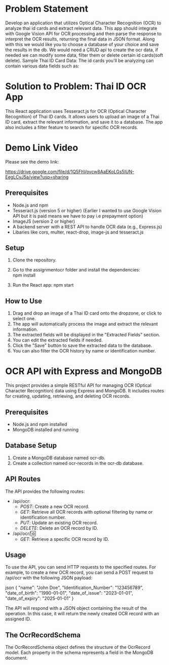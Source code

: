 # Problem Statement

Develop an application that utilizes Optical Character Recognition (OCR) to analyze thai id cards and extract relevant data. This app should integrate with Google Vision API for OCR processing and then parse the response to interpret the OCR results, returning the final data in JSON format.
Along with this we would like you to choose a database of your choice and save the results in the db. We would need a CRUD api to create the ocr data, if needed we can modify some data, filter them or delete certain id cards(soft delete).
Sample Thai ID Card Data:
The id cards you'll be analyzing can contain various data fields such as:

# Solution to Problem: Thai ID OCR App

This React application uses Tesseract.js for OCR (Optical Character Recognition) of Thai ID cards. It allows users to upload an image of a Thai ID card, extract the relevant information, and save it to a database. The app also includes a filter feature to search for specific OCR records.

# Demo Link Video
 Please see the demo link:
 
https://drive.google.com/file/d/1Q5FhVovcw8AaEKoLGs5lUN-EegLCyJ5a/view?usp=sharing


## Prerequisites

- Node.js and npm
- Tesseract.js (version 5 or higher) (Earlier I wanted to use Google Vision API but it is paid means we have to pay i.e prepayment option)
- ImageJS (version 2 or higher)
- A backend server with a REST API to handle OCR data (e.g., Express.js)
- Libaries like cors, multer, react-drop, image-js and tesseract.js

## Setup

1. Clone the repository.
   
2. Go to the assignmentocr folder and install the dependencies:   
npm install

3. Run the React app: 
npm start


## How to Use

1. Drag and drop an image of a Thai ID card onto the dropzone, or click to select one.
2. The app will automatically process the image and extract the relevant information.
3. The extracted fields will be displayed in the "Extracted Fields" section.
4. You can edit the extracted fields if needed.
5. Click the "Save" button to save the extracted data to the database.
6. You can also filter the OCR history by name or identification number.

# OCR API with Express and MongoDB

This project provides a simple RESTful API for managing OCR (Optical Character Recognition) data using Express and MongoDB. It includes routes for creating, updating, retrieving, and deleting OCR records.

## Prerequisites

- Node.js and npm installed
- MongoDB installed and running

## Database Setup

1. Create a MongoDB database named ocr-db.
2. Create a collection named ocr-records in the ocr-db database.

## API Routes

The API provides the following routes:

- /api/ocr:
  - *POST*: Create a new OCR record.
  - *GET*: Retrieve all OCR records with optional filtering by name or identification number.
  - *PUT*: Update an existing OCR record.
  - *DELETE*: Delete an OCR record by ID.
- /api/ocr/:id:
  - *GET*: Retrieve a specific OCR record by ID.

## Usage

To use the API, you can send HTTP requests to the specified routes. For example, to create a new OCR record, you can send a POST request to /api/ocr with the following JSON payload:

json
{
  "name": "John Doe",
  "Identification_Number": "123456789",
  "date_of_birth": "1990-01-01",
  "date_of_issue": "2023-01-01",
  "date_of_expiry": "2025-01-01"
}


The API will respond with a JSON object containing the result of the operation. In this case, it will return the newly created OCR record with an assigned ID.

##  The OcrRecordSchema

The OcrRecordSchema object defines the structure of the OcrRecord model. Each property in the schema represents a field in the MongoDB document.

